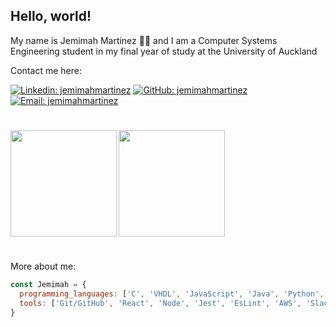 ## Hello, world!

My name is Jemimah Martinez :woman_student: and I am a Computer Systems Engineering student in my final year of study at the University of Auckland 

Contact me here:

[![Linkedin: jemimahmartinez](https://img.shields.io/badge/-jemimahmartinez-blue?style=flat-square&logo=Linkedin&logoColor=white&link=https://www.linkedin.com/in/jemimah-martinez-a0924a18b/)](https://www.linkedin.com/in/jemimah-martinez-a0924a18b/) 
[![GitHub: jemimahmartinez](https://img.shields.io/badge/-jemimahmartinez-black?style=flat-square&logo=GitHub&logoColor=white&link=https://github.com/jemimahmartinez)](https://github.com/jemimahmartinez)
[![Email: jemimahmartinez](https://img.shields.io/badge/-martinezjemimah-red?style=flat-square&logo=Gmail&logoColor=white&link=mailto:martinezjemimah@gmail.com)](mailto:martinezjemimah@gmail.com)

#

<div>
  <img height="170" align="left" src="https://github-readme-stats.vercel.app/api?username=jemimahmartinez&count_private=true&include_all_commits=true&show_icons=true&theme=tokyonight&hide_border=true" />
   <img height="170" align="center" src="https://github-readme-stats.vercel.app/api/top-langs/?username=jemimahmartinez&layout=compact&hide=ShaderLab,HLSL,HTML,TSQL&langs_count=10&theme=tokyonight&hide_border=true" />
</div>

#

More about me:
```javascript
const Jemimah = {
  programming_languages: ['C', 'VHDL', 'JavaScript', 'Java', 'Python', 'HTML', 'CSS', 'C++', 'MATLAB', 'TypeScript', 'YAML'],
  tools: ['Git/GitHub', 'React', 'Node', 'Jest', 'EsLint', 'AWS', 'Slack', 'Jira'],
}
```

<!--- <details>
  <summary>Click here for a cheeky surprise</summary>
</details> -->
